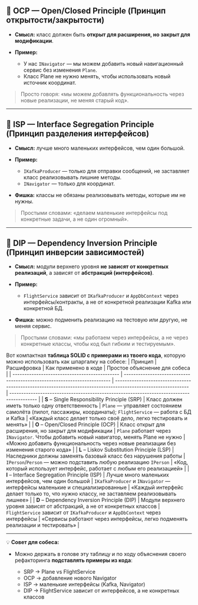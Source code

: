 
## 🔹 OCP — Open/Closed Principle (Принцип открытости/закрытости)

* **Смысл:** класс должен быть **открыт для расширения, но закрыт для модификации**.
* **Пример:**

  * У нас `INavigator` — мы можем добавить новый навигационный сервис без изменения `Plane`.
  * Класс Plane не нужно менять, чтобы использовать новый источник координат.

> Просто говоря: «мы можем добавлять функциональность через новые реализации, не меняя старый код».

---

## 🔹 ISP — Interface Segregation Principle (Принцип разделения интерфейсов)

* **Смысл:** лучше много маленьких интерфейсов, чем один большой.
* **Пример:**

  * `IKafkaProducer` — только для отправки сообщений, не заставляет класс реализовывать лишние методы.
  * `INavigator` — только для координат.
* **Фишка:** классы не обязаны реализовывать методы, которые им не нужны.

> Простыми словами: «делаем маленькие интерфейсы под конкретные задачи, а не один огромный».

---

## 🔹 DIP — Dependency Inversion Principle (Принцип инверсии зависимостей)

* **Смысл:** модули верхнего уровня **не зависят от конкретных реализаций**, а зависят от **абстракций (интерфейсов)**.
* **Пример:**

  * `FlightService` зависит от `IKafkaProducer` и `AppDbContext` через интерфейсы/контракты, а не от конкретной реализации Kafka или конкретной БД.
* **Фишка:** можно подменить реализацию на тестовую или другую, не меняя сервис.

> Простыми словами: «мы работаем через интерфейсы, а не через конкретные классы, чтобы код был гибким и тестируемым».


Вот компактная **таблица SOLID с примерами из твоего кода**, которую можно использовать как шпаргалку на собесе:
| Принцип                                       | Расшифровка                                                              | Как применено в коде                                                                                          | Простое объяснение для собеса                                                             |
| --------------------------------------------- | ------------------------------------------------------------------------ | ------------------------------------------------------------------------------------------------------------- | ----------------------------------------------------------------------------------------- |
| **S** – Single Responsibility Principle (SRP) | Класс должен иметь только одну ответственность                           | `Plane` — управляет состоянием самолёта (пилот, пассажиры, координаты); `FlightService` — работа с БД и Kafka | «Каждый класс делает только своё дело, легко тестировать и менять»                        |
| **O** – Open/Closed Principle (OCP)           | Класс открыт для расширения, но закрыт для модификации                   | `Plane` работает через `INavigator`. Чтобы добавить новый навигатор, менять Plane не нужно                    | «Можно добавить функциональность через новые реализации без изменения старого кода»       |
| **L** – Liskov Substitution Principle (LSP)   | Наследники должны заменять базовый класс без нарушения работы            | `IPerson`/`Person` — можно подставить любую реализацию `IPerson`                                              | «Код, который использует интерфейс, работает с любым его реализацией»                     |
| **I** – Interface Segregation Principle (ISP) | Лучше много маленьких интерфейсов, чем один большой                      | `IKafkaProducer` и `INavigator` — интерфейсы маленькие и специализированные                                   | «Каждый интерфейс делает только то, что нужно классу, не заставляем реализовывать лишнее» |
| **D** – Dependency Inversion Principle (DIP)  | Модули верхнего уровня зависят от абстракций, а не от конкретных классов | `FlightService` зависит от `IKafkaProducer` и `AppDbContext` через интерфейсы                                 | «Сервисы работают через интерфейсы, легко подменять реализации и тестировать»             |

---

💡 **Совет для собеса:**

* Можно держать в голове эту таблицу и по ходу объяснения своего рефакторинга **подставлять примеры из кода**:

  * SRP → Plane vs FlightService
  * OCP → добавление нового Navigator
  * ISP → маленькие интерфейсы (Kafka, Navigator)
  * DIP → FlightService зависит от интерфейсов, а не конкретных классов
